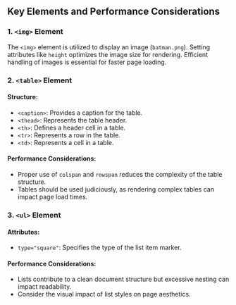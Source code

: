 ## Key Elements and Performance Considerations

### 1. `<img>` Element

The `<img>` element is utilized to display an image (`batman.png`). Setting attributes like `height` optimizes the image size for rendering. Efficient handling of images is essential for faster page loading.

### 2. `<table>` Element

#### Structure:
- `<caption>`: Provides a caption for the table.
- `<thead>`: Represents the table header.
- `<th>`: Defines a header cell in a table.
- `<tr>`: Represents a row in the table.
- `<td>`: Represents a cell in a table.

#### Performance Considerations:
- Proper use of `colspan` and `rowspan` reduces the complexity of the table structure.
- Tables should be used judiciously, as rendering complex tables can impact page load times.

### 3. `<ul>` Element

#### Attributes:
- `type="square"`: Specifies the type of the list item marker.

#### Performance Considerations:
- Lists contribute to a clean document structure but excessive nesting can impact readability.
- Consider the visual impact of list styles on page aesthetics.
